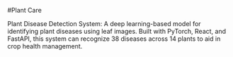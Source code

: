 
#Plant Care

Plant Disease Detection System: A deep learning-based model for identifying plant diseases using leaf images. Built with PyTorch, React, and FastAPI, this system can recognize 38 diseases across 14 plants to aid in crop health management.

 

